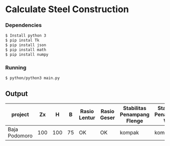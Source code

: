 # Calculate Steel Construction 
### Dependencies
```sh
$ Install python 3
$ pip instal Tk
$ pip install json
$ pip install math
$ pip install numpy
```
### Running
```sh
$ python/python3 main.py
```
## Output

| project | Zx |H|B|Rasio Lentur | Rasio Geser| Stabilitas Penampang Flenge|Stabilitas Penampang Web | Rasio Stabilitas Tekuk | 
| ------ | ------ | ------ | ------ | ------ | ------ | ------ | ------ | ------ |
|Baja Podomoro |100| 100 |  75 |  OK | OK | kompak | kompak | Ok|
